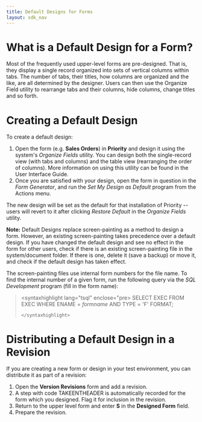 ```yaml
---
title: Default Designs for Forms
layout: sdk_nav
---
```


# What is a Default Design for a Form? 

Most of the frequently used upper-level forms are pre-designed. That is,
they display a single record organized into sets of vertical columns
within tabs. The number of tabs, their titles, how columns are organized
and the like, are all determined by the designer. Users can then use the
Organize Field utility to rearrange tabs and their columns, hide
columns, change titles and so forth.

# Creating a Default Design 

To create a default design:

1.  Open the form (e.g. **Sales Orders**) in **Priority** and design it
    using the system\'s *Organize Fields* utility. You can design both
    the single-record view (with tabs and columns) and the table view
    (rearranging the order of columns). More information on using this
    utility can be found in the User Interface Guide.
2.  Once you are satisfied with your design, open the form in question
    in the *Form Generator*, and run the *Set My Design as Default*
    program from the Actions menu.

The new design will be set as the default for that installation of
Priority -- users will revert to it after clicking *Restore Default* in
the *Organize Fields* utility.

**Note:** Default Designs replace screen-painting as a method to design
a form. However, an existing screen-painting takes precedence over a
default design. If you have changed the default design and see no effect
in the form for other users, check if there is an existing
screen-painting file in the system/document folder. If there is one,
delete it (save a backup) or move it, and check if the default design
has taken effect.

The screen-painting files use internal form numbers for the file name.
To find the internal number of a given form, run the following query via
the *SQL Development* program (fill in the form name):

> \<syntaxhighlight lang=\"tsql\" enclose=\"pre> SELECT EXEC FROM EXEC
> WHERE ENAME = *formname* AND TYPE = 'F' FORMAT;
>
> ```{=html}
> </syntaxhighlight>
> ```

# Distributing a Default Design in a Revision 

If you are creating a new form or design in your test environment, you
can distribute it as part of a revision:

1.  Open the **Version Revisions** form and add a revision.
2.  A step with code TAKEENTHEADER is automatically recorded for the
    form which you designed. Flag it for inclusion in the revision.
3.  Return to the upper level form and enter **S** in the **Designed
    Form** field.
4.  Prepare the revision.
